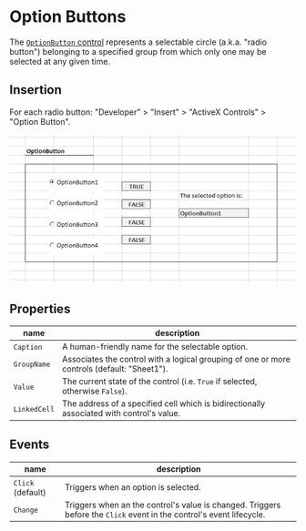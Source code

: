 # Option Buttons

The [`OptionButton` control](https://msdn.microsoft.com/en-us/VBA/Language-Reference-VBA/articles/optionbutton-control) represents a selectable circle (a.k.a. "radio button") belonging to a specified group from which only one may be selected at any given time.

## Insertion

For each radio button: "Developer" > "Insert" > "ActiveX Controls" > "Option Button".

![a screenshot depicting one of four selected option buttons](/img/notes/activex-controls/option-button-1.png)

## Properties

name | description
--- | ---
`Caption` | A human-friendly name for the selectable option.
`GroupName` | Associates the control with a logical grouping of one or more controls (default: "Sheet1").
`Value` | The current state of the control (i.e. `True` if selected, otherwise `False`).
`LinkedCell` | The address of a specified cell which is bidirectionally associated with control's value.

## Events

name | description
--- | ---
`Click` (default) | Triggers when an option is selected.
`Change` | Triggers when an the control's value is changed. Triggers before the `Click` event in the control's event lifecycle.
